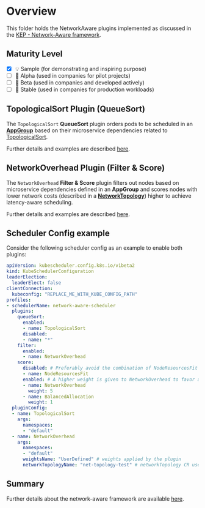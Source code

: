 # Overview

This folder holds the NetworkAware plugins implemented as discussed in the [KEP - Network-Aware framework](https://github.com/kubernetes-sigs/scheduler-plugins/pull/282).

## Maturity Level

- [x] 💡 Sample (for demonstrating and inspiring purpose)
- [ ] 👶 Alpha (used in companies for pilot projects)
- [ ] 👦 Beta (used in companies and developed actively)
- [ ] 👨 Stable (used in companies for production workloads)

## TopologicalSort Plugin (QueueSort)

The `TopologicalSort` **QueueSort** plugin orders pods to be scheduled in an [**AppGroup**](../../manifests/appgroup/crd.yaml) based on their 
microservice dependencies related to [TopologicalSort](https://en.wikipedia.org/wiki/Topological_sorting).
 
Further details and examples are described [here](../networkaware/topologicalsort).

## NetworkOverhead Plugin (Filter & Score)

The `NetworkOverhead` **Filter & Score** plugin filters out nodes based on microservice dependencies 
defined in an **AppGroup** and scores nodes with lower network costs (described in a [**NetworkTopology**](../../manifests/networktopology/crd.yaml))
higher to achieve latency-aware scheduling.

Further details and examples are described [here](../networkaware/networkoverhead). 

## Scheduler Config example 

Consider the following scheduler config as an example to enable both plugins:

```yaml
apiVersion: kubescheduler.config.k8s.io/v1beta2
kind: KubeSchedulerConfiguration
leaderElection:
  leaderElect: false
clientConnection:
  kubeconfig: "REPLACE_ME_WITH_KUBE_CONFIG_PATH"
profiles:
- schedulerName: network-aware-scheduler
  plugins:
    queueSort:
      enabled:
      - name: TopologicalSort
      disabled:
      - name: "*"
    filter:
      enabled:
      - name: NetworkOverhead
    score:
      disabled: # Preferably avoid the combination of NodeResourcesFit with NetworkOverhead
      - name: NodeResourcesFit
      enabled: # A higher weight is given to NetworkOverhead to favor allocation schemes with lower latency.
      - name: NetworkOverhead
        weight: 5
      - name: BalancedAllocation
        weight: 1
  pluginConfig:
  - name: TopologicalSort
    args:
      namespaces:
      - "default"
  - name: NetworkOverhead
    args:
      namespaces:
      - "default"
      weightsName: "UserDefined" # weights applied by the plugin
      networkTopologyName: "net-topology-test" # networkTopology CR used by the plugin
```

## Summary

Further details about the network-aware framework are available [here](../../kep/260-network-aware-scheduling/README.md).